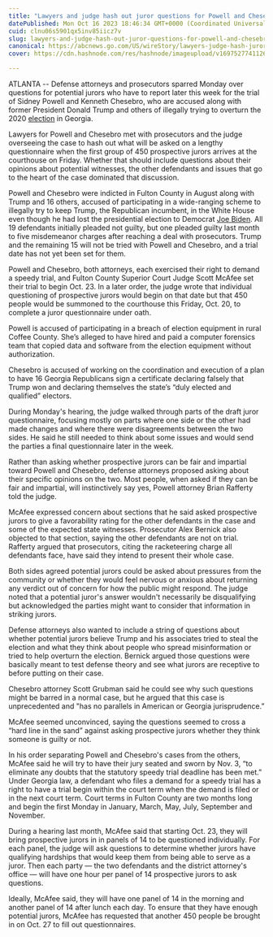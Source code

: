 ```yaml
---
title: "Lawyers and judge hash out juror questions for Powell and Chesebro trial in Georgia election case"
datePublished: Mon Oct 16 2023 18:46:34 GMT+0000 (Coordinated Universal Time)
cuid: clnu06s5901qx5inv85iicz7v
slug: lawyers-and-judge-hash-out-juror-questions-for-powell-and-chesebro-trial-in-georgia-election-case
canonical: https://abcnews.go.com/US/wireStory/lawyers-judge-hash-juror-questions-powell-chesebro-trial-104020096
cover: https://cdn.hashnode.com/res/hashnode/imageupload/v1697527741126/0f123d1d-b45f-4506-8f97-f5d5dd94e0a4.jpeg

---
```


ATLANTA -- Defense attorneys and prosecutors sparred Monday over questions for potential jurors who have to report later this week for the trial of Sidney Powell and Kenneth Chesebro, who are accused along with former President Donald Trump and others of illegally trying to overturn the 2020 [election](https://abcnews.go.com/alerts/Elections) in Georgia.

Lawyers for Powell and Chesebro met with prosecutors and the judge overseeing the case to hash out what will be asked on a lengthy questionnaire when the first group of 450 prospective jurors arrives at the courthouse on Friday. Whether that should include questions about their opinions about potential witnesses, the other defendants and issues that go to the heart of the case dominated that discussion.

Powell and Chesebro were indicted in Fulton County in August along with Trump and 16 others, accused of participating in a wide-ranging scheme to illegally try to keep Trump, the Republican incumbent, in the White House even though he had lost the presidential election to Democrat [Joe Biden](https://abcnews.go.com/alerts/JoeBiden). All 19 defendants initially pleaded not guilty, but one pleaded guilty last month to five misdemeanor charges after reaching a deal with prosecutors. Trump and the remaining 15 will not be tried with Powell and Chesebro, and a trial date has not yet been set for them.

Powell and Chesebro, both attorneys, each exercised their right to demand a speedy trial, and Fulton County Superior Court Judge Scott McAfee set their trial to begin Oct. 23. In a later order, the judge wrote that individual questioning of prospective jurors would begin on that date but that 450 people would be summoned to the courthouse this Friday, Oct. 20, to complete a juror questionnaire under oath.

Powell is accused of participating in a breach of election equipment in rural Coffee County. She’s alleged to have hired and paid a computer forensics team that copied data and software from the election equipment without authorization.

Chesebro is accused of working on the coordination and execution of a plan to have 16 Georgia Republicans sign a certificate declaring falsely that Trump won and declaring themselves the state’s “duly elected and qualified” electors.

During Monday's hearing, the judge walked through parts of the draft juror questionnaire, focusing mostly on parts where one side or the other had made changes and where there were disagreements between the two sides. He said he still needed to think about some issues and would send the parties a final questionnaire later in the week.

Rather than asking whether prospective jurors can be fair and impartial toward Powell and Chesebro, defense attorneys proposed asking about their specific opinions on the two. Most people, when asked if they can be fair and impartial, will instinctively say yes, Powell attorney Brian Rafferty told the judge.

McAfee expressed concern about sections that he said asked prospective jurors to give a favorability rating for the other defendants in the case and some of the expected state witnesses. Prosecutor Alex Bernick also objected to that section, saying the other defendants are not on trial. Rafferty argued that prosecutors, citing the racketeering charge all defendants face, have said they intend to present their whole case.

Both sides agreed potential jurors could be asked about pressures from the community or whether they would feel nervous or anxious about returning any verdict out of concern for how the public might respond. The judge noted that a potential juror's answer wouldn't necessarily be disqualifying but acknowledged the parties might want to consider that information in striking jurors.

Defense attorneys also wanted to include a string of questions about whether potential jurors believe Trump and his associates tried to steal the election and what they think about people who spread misinformation or tried to help overturn the election. Bernick argued those questions were basically meant to test defense theory and see what jurors are receptive to before putting on their case.

Chesebro attorney Scott Grubman said he could see why such questions might be barred in a normal case, but he argued that this case is unprecedented and "has no parallels in American or Georgia jurisprudence.”

McAfee seemed unconvinced, saying the questions seemed to cross a “hard line in the sand” against asking prospective jurors whether they think someone is guilty or not.

In his order separating Powell and Chesebro's cases from the others, McAfee said he will try to have their jury seated and sworn by Nov. 3, “to eliminate any doubts that the statutory speedy trial deadline has been met.” Under Georgia law, a defendant who files a demand for a speedy trial has a right to have a trial begin within the court term when the demand is filed or in the next court term. Court terms in Fulton County are two months long and begin the first Monday in January, March, May, July, September and November.

During a hearing last month, McAfee said that starting Oct. 23, they will bring prospective jurors in in panels of 14 to be questioned individually. For each panel, the judge will ask questions to determine whether jurors have qualifying hardships that would keep them from being able to serve as a juror. Then each party — the two defendants and the district attorney's office — will have one hour per panel of 14 prospective jurors to ask questions.

Ideally, McAfee said, they will have one panel of 14 in the morning and another panel of 14 after lunch each day. To ensure that they have enough potential jurors, McAfee has requested that another 450 people be brought in on Oct. 27 to fill out questionnaires.